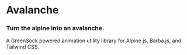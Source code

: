 # Avalanche

### Turn the alpine into an avalanche.

A GreenSock powered animation utility library for Alpine.js, Barba.js, and Tailwind CSS.
